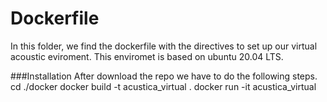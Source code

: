 # Dockerfile
In this folder, we find the dockerfile with the directives to set up our virtual acoustic eviroment. This enviromet is based on ubuntu 20.04 LTS.

###Installation
After download the repo we have to do the following steps.
	cd ./docker
	docker build -t acustica_virtual .
	docker run -it acustica_virtual

